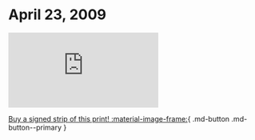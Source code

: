 # April 23, 2009

![](https://www.achewood.com/comic.php?date=04232009)

[Buy a signed strip of this print! :material-image-frame:](https://achewood-holiday-pop-up.myshopify.com/products/strip#04232009){ .md-button .md-button--primary }
